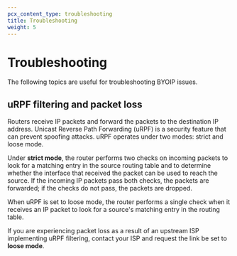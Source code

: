 ```yaml
---
pcx_content_type: troubleshooting
title: Troubleshooting
weight: 5
---
```


# Troubleshooting

The following topics are useful for troubleshooting BYOIP issues.

## uRPF filtering and packet loss

Routers receive IP packets and forward the packets to the destination IP address. Unicast Reverse Path Forwarding (uRPF) is a security feature that can prevent spoofing attacks. uRPF operates under two modes: strict and loose mode.

Under **strict mode**, the router performs two checks on incoming packets to look for a matching entry in the source routing table and to determine whether the interface that received the packet can be used to reach the source. If the incoming IP packets pass both checks, the packets are forwarded; if the checks do not pass, the packets are dropped.

When uRPF is set to loose mode, the router performs a single check when it receives an IP packet to look for a source's matching entry in the routing table.

If you are experiencing packet loss as a result of an upstream ISP implementing uRPF filtering, contact your ISP and request the link be set to **loose mode**.